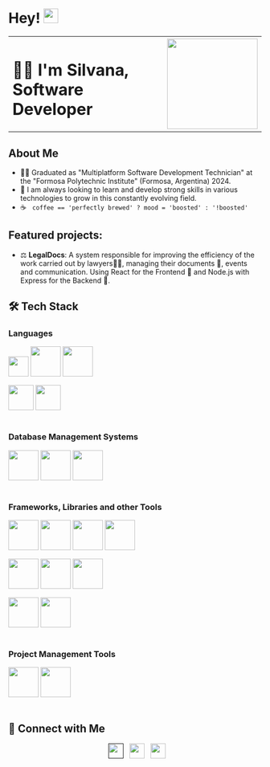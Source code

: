 # Hey! <img src="https://github.com/piyushP7pravin/piyushP7pravin/blob/master/Hi.gif" width="29px">

<table>
<tr>
<td>
  <h1> 👩‍💻 I'm Silvana, Software Developer </h1>
</td>
<td>
  <img height="180" src="https://i.pinimg.com/originals/52/25/22/522522b4ef8de61225ad8bb0df48451b.jpg">
</td>
</tr>
</table>


## About Me

- 👩‍🎓 Graduated as "Multiplatform Software Development Technician" at the "Formosa Polytechnic Institute" (Formosa, Argentina) 2024.
- 🌱 I am always looking to learn and develop strong skills in various technologies to grow in this constantly evolving field.
- ☕ &nbsp; `coffee == 'perfectly brewed' ? mood = 'boosted' : '!boosted'`

## Featured projects:
- ⚖️ **LegalDocs**: A system responsible for improving the efficiency of the work carried out by lawyers👨‍⚖️, managing their documents 🧾, events and communication. Using React for the Frontend 💙 and Node.js with Express for the Backend 💚.


## 🛠 Tech Stack

<h3>Languages</h3>
<code><a href="https://developer.mozilla.org/es/docs/Web/JavaScript" target="_blank"><img height="40" src="https://www.vectorlogo.zone/logos/javascript/javascript-horizontal.svg"></a></code>
<code><a href="https://www.typescriptlang.org/" target="_blank"><img height="60" src="https://www.vectorlogo.zone/logos/typescriptlang/typescriptlang-ar21.svg"></a></code>
<code><a href="https://www.python.org/" target="_blank"><img height="60" src="https://www.vectorlogo.zone/logos/python/python-ar21.svg"></a></code>

<code><a href="https://developer.mozilla.org/es/docs/Web/HTML" target="_blank"><img height="50" src="https://www.vectorlogo.zone/logos/w3_html5/w3_html5-ar21.svg"></a></code>
<code><a href="https://developer.mozilla.org/es/docs/Web/CSS" target="_blank"><img height="50" src="https://www.vectorlogo.zone/logos/w3_css/w3_css-ar21.svg"></a></code>
<br>
<br>

<h3>Database Management Systems</h3>
<code><a href="https://www.mongodb.com/" target="_blank"><img height="60" src="https://www.vectorlogo.zone/logos/mongodb/mongodb-ar21.svg"></a></code>
<code><a href="https://www.mysql.com/" target="_blank"><img height="60" src="https://www.vectorlogo.zone/logos/mysql/mysql-ar21.svg"></a></code>
<code><a href="https://www.postgresql.org/" target="_blank"><img height="60" src="https://www.vectorlogo.zone/logos/postgresql/postgresql-ar21.svg"></a></code>
<br>
<br>

<h3>Frameworks, Libraries and other Tools</h3>
<code><a href="https://es.react.dev/" target="_blank"><img height="60" src="https://www.vectorlogo.zone/logos/reactjs/reactjs-ar21.svg"></a></code>
<code><a href="https://getbootstrap.com/" target="_blank"><img height="60" src="https://www.vectorlogo.zone/logos/getbootstrap/getbootstrap-ar21.svg"></a></code>
<code><a href="https://nodejs.org/en" target="_blank"><img height="60" src="https://www.vectorlogo.zone/logos/nodejs/nodejs-ar21.svg"></a></code>
<code><a href="https://expressjs.com" target="_blank"><img height="60" src="https://www.vectorlogo.zone/logos/expressjs/expressjs-ar21.svg"></a></code>

<code><a href="https://www.docker.com/" target="_blank"><img height="60" src="https://www.vectorlogo.zone/logos/docker/docker-ar21.svg"></a></code>
<code><a href="https://www.tensorflow.org/" target="_blank"><img height="60" src="https://www.vectorlogo.zone/logos/tensorflow/tensorflow-ar21.svg"></a></code>
<code><a href="https://jupyter.org/" target="_blank"><img height="60" src="https://www.vectorlogo.zone/logos/jupyter/jupyter-ar21.svg"></a></code>

<code><a href="https://git-scm.com/" target="_blank"><img height="60" src="https://www.vectorlogo.zone/logos/git-scm/git-scm-ar21.svg"></a></code>
<code><a href="https://github.com/" target="_blank"><img height="60" src="https://www.vectorlogo.zone/logos/github/github-ar21.svg"></a></code>
<br>
<br>

<h3>Project Management Tools</h3>
<code><img height="60" src="https://www.vectorlogo.zone/logos/atlassian_jira/atlassian_jira-ar21.svg"></code>
<code><img height="60" src="https://www.vectorlogo.zone/logos/trello/trello-ar21.svg"></code>
<br>
<br>

## 🤝 Connect with Me

<p align="center">
&nbsp; <a href="" target="_blank"><img height="30" src="https://www.vectorlogo.zone/logos/gmail/gmail-tile.svg"></a>
&nbsp; <a href="https://www.linkedin.com/in/silvana-farias-103a54298/" target="_blank"><img height="30" src="https://www.vectorlogo.zone/logos/linkedin/linkedin-tile.svg"></a>
&nbsp; <a href="https://www.threads.net/@sil.farias_" target="_blank"><img height="30" src="https://raw.githubusercontent.com/edent/SuperTinyIcons/d190e37443ed7a09f39017cbf06d1b6be82d06e1/images/svg/threads.svg"></a>

</p>





